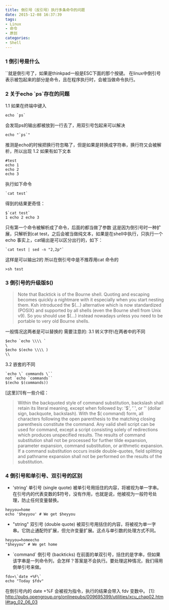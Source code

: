 ```yaml
---
title: 倒引号（反引号）执行多条命令的问题
date: 2015-12-08 16:37:39
tags:
- Linux
- 命令
- 原创
categories: 
- Shell
---
```

### 1 倒引号是什么
``就是倒引号了，如果是thinkpad一般是ESC下面的那个按键。
在linux中倒引号表示被包起来的部分是命令，且在程序执行时，会被当做命令执行。
### 2 关于echo \`ps\`存在的问题
1.1 如果在终端中键入
```shell
echo `ps`
```
会发现ps的输出都被放到一行去了，用双引号包起来可以解决
```shell
echo "`ps`"
```
推测是echo的时候把换行符忽略了，但是如果是转换成字符串，换行符又会被解析，所以出现
1.2 如果有如下文本
```shell
#test
echo 1
echo 2
echo 3
```
执行如下命令
```shell
`cat test`
```
得到的结果更奇怪：
```shell
$`cat test`
1 echo 2 echo 3
```
只有第一个命令被解析成了命令，后面的都当做了参数
这是因为倒引号时一种扩展，只解析到cat test，之后会被当做纯文本，如果是在shell中执行，只执行一个echo
事实上，cat输出是可以区分出行的，如下：
```shell
`cat test | sed -n "2,2p"`
```
这样是可以输出2的
所以在倒引号中是不推荐用cat 命令的
```
>sh test
```
### 3 倒引号的升级版\$()
>Note that Backtick is of the Bourne shell. Quoting and escaping becomes quickly a nightmare with it especially when you start nesting them. Ksh introduced the \$(...) alternative which is now standardized (POSIX) and supported by all shells (even the Bourne shell from Unix v9). So you should use \$(...) instead nowadays unless you need to be portable to very old Bourne shells.

一般情况这两者是可以替换的
需要注意的:
3.1 转义字符\在两者中的不同
```shell
$echo `echo \\\\ `
\
$echo $(echo \\\\ )
\\
```
3.2 嵌套的不同
```shell
`echo \` commands \``
not `echo `commands``
$(echo $(commands))
```
[这里][1]有一些介绍：
>Within the backquoted style of command substitution, backslash shall retain its literal meaning, except when followed by: '\$', '`', or '\' (dollar sign, backquote, backslash).
>With the $( command) form, all characters following the open parenthesis to the matching closing parenthesis constitute the command. Any valid shell script can be used for command, except a script consisting solely of redirections which produces unspecified results.
>The results of command substitution shall not be processed for further tilde expansion, parameter expansion, command substitution, or arithmetic expansion. If a command substitution occurs inside double-quotes, field splitting and pathname expansion shall not be performed on the results of the substitution.

### 4 倒引号和单引号、双引号的区别
- 'string' 单引号 (single quote)
被单引号用括住的内容，将被视为单一字串。在引号内的代表变数的$符号，没有作用，也就是说，他被视为一般符号处理，防止任何变量替换。
```shell
heyyou=home 
echo '$heyyou' # We get $heyyou
```
- "string" 双引号 (double quote)
被双引号用括住的内容，将被视为单一字串。它防止通配符扩展，但允许变量扩展。这点与单引数的处理方式不同。
```shell
heyyou=homeecho 
"$heyyou" # We get home
```
- \`command\` 倒引号 (backticks)
在前面的单双引号，括住的是字串，但如果该字串是一列命令列，会怎样？答案是不会执行。要处理这种情况，我们得用倒单引号来做。
```shell
fdv=\`date +%F\`
echo "Today $fdv"
```

在倒引号内的 date +%F 会被视为指令，执行的结果会带入 fdv 变数中。
[1]: http://pubs.opengroup.org/onlinepubs/009695399/utilities/xcu_chap02.html#tag_02_06_03


